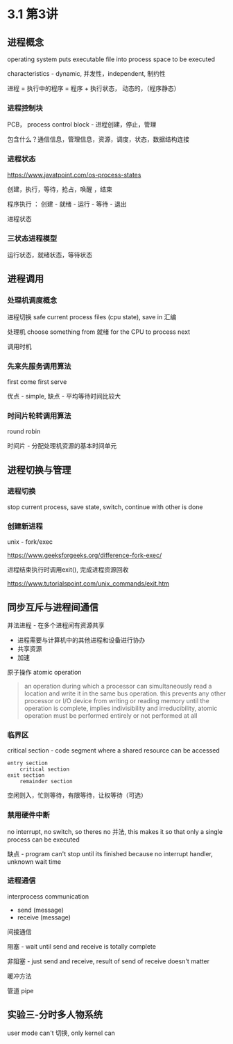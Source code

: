 # 3.1 第3讲

## 进程概念

operating system puts executable file into process space to be executed

characteristics - dynamic, 并发性，independent, 制约性

进程 = 执行中的程序 = 程序 + 执行状态， 动态的，（程序静态）

### 进程控制块

PCB， process control block - 进程创建，停止，管理

包含什么？通信信息，管理信息，资源，调度，状态，数据结构连接

### 进程状态

https://www.javatpoint.com/os-process-states

创建，执行，等待，抢占，唤醒 ，结束

程序执行 ： 创建 - 就绪 - 运行 - 等待 - 退出

进程状态

### 三状态进程模型

运行状态，就绪状态，等待状态

## 进程调用

### 处理机调度概念

进程切换 safe current process files (cpu state), save in 汇编

处理机 choose something from 就绪 for the CPU to process next

调用时机 

### 先来先服务调用算法

first come first serve 

优点 - simple, 缺点 - 平均等待时间比较大

### 时间片轮转调用算法

round robin

时间片 - 分配处理机资源的基本时间单元

## 进程切换与管理

### 进程切换

stop current process, save state, switch, continue with other is done

### 创建新进程

unix - fork/exec

https://www.geeksforgeeks.org/difference-fork-exec/

进程结束执行时调用exit(), 完成进程资源回收

https://www.tutorialspoint.com/unix_commands/exit.htm

## 同步互斥与进程间通信

并法进程 - 在多个进程间有资源共享

- 进程需要与计算机中的其他进程和设备进行协办
- 共享资源
- 加速

原子操作 atomic operation

> an operation during which a processor can simultaneously read a location and write it in the same bus operation. this prevents any other processor or I/O device from writing or reading memory until the operation is complete, implies indivisibility and irreducibility, atomic operation must be performed entirely or not performed at all

### 临界区

critical section - code segment where a shared resource can be accessed

```
entry section
	critical section
exit section
	remainder section
```

空闲则入，忙则等待，有限等待，让权等待（可选）

### 禁用硬件中断

no interrupt, no switch, so theres no 并法, this makes it so that only a single process can be executed

缺点 - program can't stop until its finished because no interrupt handler, unknown wait time

### 进程通信

interprocess communication

- send (message)
- receive (message)

间接通信

阻塞 - wait until send and receive is totally complete

非阻塞 - just send and receive, result of send of receive doesn't matter

暖冲方法  

管道 pipe 

## 实验三-分时多人物系统

user mode can't 切换, only kernel can

